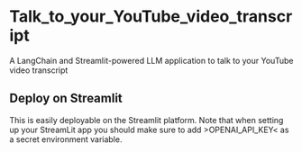 # Talk_to_your_YouTube_video_transcript
A LangChain and Streamlit-powered LLM application to talk to your YouTube video transcript


## Deploy on Streamlit
This is easily deployable on the Streamlit platform. Note that when setting up your StreamLit app you should make sure to add >OPENAI_API_KEY< as a secret environment variable.
